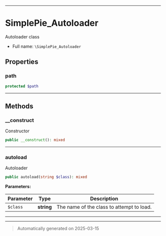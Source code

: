 ***

# SimplePie_Autoloader

Autoloader class



* Full name: `\SimplePie_Autoloader`



## Properties


### path



```php
protected $path
```






***

## Methods


### __construct

Constructor

```php
public __construct(): mixed
```












***

### autoload

Autoloader

```php
public autoload(string $class): mixed
```








**Parameters:**

| Parameter | Type | Description |
|-----------|------|-------------|
| `$class` | **string** | The name of the class to attempt to load. |





***


***
> Automatically generated on 2025-03-15
